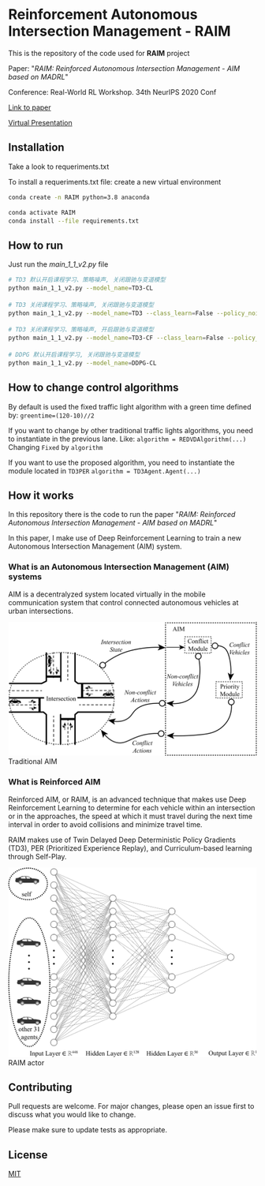 # Reinforcement Autonomous Intersection Management - RAIM
This is the repository of the code used for **RAIM** project

Paper: "_RAIM: Reinforced Autonomous Intersection Management - AIM based on MADRL_"

Conference: Real-World RL Workshop. 34th NeurIPS 2020 Conf

[Link to paper](https://www.researchgate.net/publication/357957238_RAIM_Reinforced_Autonomous_Intersection_Management_-_AIM_based_on_MADRL)

[Virtual Presentation](https://www.youtube.com/watch?v=hvf3lwQG8lI)

## Installation
Take a look to requeriments.txt

To install a requeriments.txt file:
create a new virtual environment

```bash
conda create -n RAIM python=3.8 anaconda
```

```bash
conda activate RAIM
conda install --file requirements.txt
```

## How to run
Just run the _main_1_1_v2.py_ file
```bash
# TD3 默认开启课程学习、策略噪声, 关闭跟驰与变道模型
python main_1_1_v2.py --model_name=TD3-CL

# TD3 关闭课程学习、策略噪声, 关闭跟驰与变道模型
python main_1_1_v2.py --model_name=TD3 --class_learn=False --policy_noise=False

# TD3 关闭课程学习、策略噪声, 开启跟驰与变道模型
python main_1_1_v2.py --model_name=TD3-CF --class_learn=False --policy_noise=False --cf=True

# DDPG 默认开启课程学习, 关闭跟驰与变道模型
python main_1_1_v2.py --model_name=DDPG-CL
```

## How to change control algorithms
By default is used the fixed traffic light algorithm with a green time defined by: `greentime=(120-10)//2`

If you want to change by other traditional traffic lights algorithms, you need to instantiate in the previous lane.
Like: `algorithm = REDVDAlgorithm(...)`
Changing `Fixed` by `algorithm`

If you want to use the proposed algorithm, you need to instantiate the module located in `TD3PER`
`algorithm = TD3Agent.Agent(...)`

## How it works
In this repository there is the code to run the paper "_RAIM: Reinforced Autonomous Intersection Management - AIM based on MADRL_"

In this paper, I make use of Deep Reinforcement Learning to train a new Autonomous Intersection Management (AIM) system.

### What is an Autonomous Intersection Management (AIM) systems
AIM is a decentralyzed system located virtually in the mobile communication system that control connected autonomous vehicles at urban intersections.

![Traditional AIM](https://github.com/AntonioAlgaida/Reinforcement-Autonomous-Intersection-Management--RAIM/blob/main/figures/traditional%20AIM.svg "Traditional AIM")
Traditional AIM

### What is Reinforced AIM
Reinforced AIM, or RAIM, is an advanced technique that makes use Deep Reinforcement Learning to determine for each vehicle within an intersection or in the approaches, the speed at which it must travel during the next time interval in order to avoid collisions and minimize travel time. 

RAIM makes use of Twin Delayed Deep Deterministic Policy Gradients (TD3), PER (Prioritized Experience Replay), and Curriculum-based learning through Self-Play.

![RAIM](https://github.com/AntonioAlgaida/Reinforcement-Autonomous-Intersection-Management--RAIM/blob/main/figures/NeuralNetwork_and_agents.svg "RAIM")
RAIM actor


## Contributing
Pull requests are welcome. For major changes, please open an issue first to discuss what you would like to change.

Please make sure to update tests as appropriate.

## License
[MIT](https://choosealicense.com/licenses/mit/)
